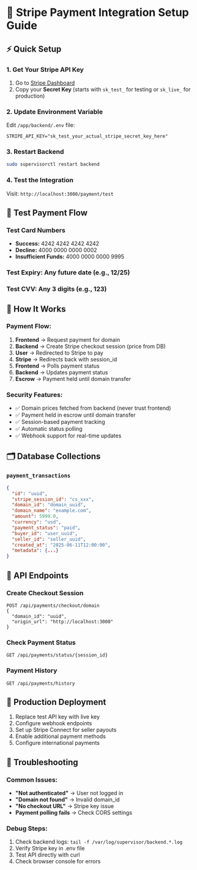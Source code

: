 # 🔐 Stripe Payment Integration Setup Guide

## ⚡ Quick Setup

### 1. Get Your Stripe API Key
1. Go to [Stripe Dashboard](https://dashboard.stripe.com/apikeys)
2. Copy your **Secret Key** (starts with `sk_test_` for testing or `sk_live_` for production)

### 2. Update Environment Variable
Edit `/app/backend/.env` file:
```
STRIPE_API_KEY="sk_test_your_actual_stripe_secret_key_here"
```

### 3. Restart Backend
```bash
sudo supervisorctl restart backend
```

### 4. Test the Integration
Visit: `http://localhost:3000/payment/test`

## 🧪 Test Payment Flow

### Test Card Numbers
- **Success:** 4242 4242 4242 4242
- **Decline:** 4000 0000 0000 0002
- **Insufficient Funds:** 4000 0000 0000 9995

### Test Expiry: Any future date (e.g., 12/25)
### Test CVV: Any 3 digits (e.g., 123)

## 🔄 How It Works

### Payment Flow:
1. **Frontend** → Request payment for domain
2. **Backend** → Create Stripe checkout session (price from DB)
3. **User** → Redirected to Stripe to pay
4. **Stripe** → Redirects back with session_id
5. **Frontend** → Polls payment status
6. **Backend** → Updates payment status
7. **Escrow** → Payment held until domain transfer

### Security Features:
- ✅ Domain prices fetched from backend (never trust frontend)
- ✅ Payment held in escrow until domain transfer
- ✅ Session-based payment tracking
- ✅ Automatic status polling
- ✅ Webhook support for real-time updates

## 🗂️ Database Collections

### `payment_transactions`
```json
{
  "id": "uuid",
  "stripe_session_id": "cs_xxx",
  "domain_id": "domain_uuid",
  "domain_name": "example.com",
  "amount": 5999.0,
  "currency": "usd",
  "payment_status": "paid",
  "buyer_id": "user_uuid",
  "seller_id": "seller_uuid",
  "created_at": "2025-06-11T12:00:00",
  "metadata": {...}
}
```

## 🔗 API Endpoints

### Create Checkout Session
```
POST /api/payments/checkout/domain
{
  "domain_id": "uuid",
  "origin_url": "http://localhost:3000"
}
```

### Check Payment Status  
```
GET /api/payments/status/{session_id}
```

### Payment History
```
GET /api/payments/history
```

## 🚀 Production Deployment

1. Replace test API key with live key
2. Configure webhook endpoints
3. Set up Stripe Connect for seller payouts
4. Enable additional payment methods
5. Configure international payments

## 🔧 Troubleshooting

### Common Issues:
- **"Not authenticated"** → User not logged in
- **"Domain not found"** → Invalid domain_id
- **"No checkout URL"** → Stripe key issue
- **Payment polling fails** → Check CORS settings

### Debug Steps:
1. Check backend logs: `tail -f /var/log/supervisor/backend.*.log`
2. Verify Stripe key in .env file
3. Test API directly with curl
4. Check browser console for errors